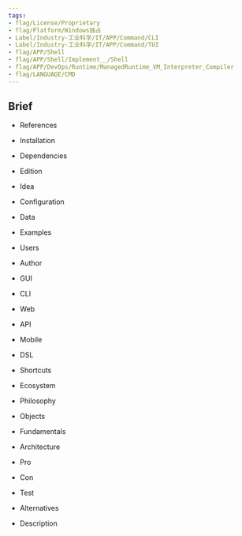 ```yaml
---
tags:
- flag/License/Proprietary
- flag/Platform/Windows独占
- Label/Industry-工业科学/IT/APP/Command/CLI
- Label/Industry-工业科学/IT/APP/Command/TUI
- flag/APP/Shell
- flag/APP/Shell/Implement__/Shell
- flag/APP/DevOps/Runtime/ManagedRuntime_VM_Interpreter_Compiler
- flag/LANGUAGE/CMD
---
```


## Brief

- References

- Installation

- Dependencies

- Edition

- Idea

- Configuration

- Data

- Examples

- Users

- Author

- GUI

- CLI

- Web

- API

- Mobile

- DSL

- Shortcuts

- Ecosystem

- Philosophy

- Objects

- Fundamentals

- Architecture

- Pro

- Con

- Test

- Alternatives

- Description
